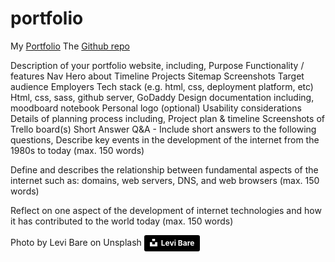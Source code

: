 # portfolio

My [Portfolio](https://carlmc.com)
The [Github repo](https://github.com/carlmccabe/portfolio)

Description of your portfolio website, including,
Purpose
Functionality / features
Nav
Hero
about
Timeline
Projects
Sitemap
Screenshots
Target audience
Employers
Tech stack (e.g. html, css, deployment platform, etc)
Html, css, sass, github server, GoDaddy
Design documentation including,
moodboard
notebook
Personal logo (optional)
Usability considerations
Details of planning process including,
Project plan & timeline
Screenshots of Trello board(s)
Short Answer Q&A - Include short answers to the following questions,
Describe key events in the development of the internet from the 1980s to today (max. 150 words)

Define and describes the relationship between fundamental aspects of the internet such as: domains, web servers, DNS, and web browsers (max. 150 words)

Reflect on one aspect of the development of internet technologies and how it has contributed to the world today (max. 150 words)

Photo by Levi Bare on Unsplash
<a style="background-color:black;color:white;text-decoration:none;padding:4px 6px;font-family:-apple-system, BlinkMacSystemFont, &quot;San Francisco&quot;, &quot;Helvetica Neue&quot;, Helvetica, Ubuntu, Roboto, Noto, &quot;Segoe UI&quot;, Arial, sans-serif;font-size:12px;font-weight:bold;line-height:1.2;display:inline-block;border-radius:3px" href="https://unsplash.com/@levibare1?utm_medium=referral&amp;utm_campaign=photographer-credit&amp;utm_content=creditBadge" target="_blank" rel="noopener noreferrer" title="Download free do whatever you want high-resolution photos from Levi Bare"><span style="display:inline-block;padding:2px 3px"><svg xmlns="http://www.w3.org/2000/svg" style="height:12px;width:auto;position:relative;vertical-align:middle;top:-2px;fill:white" viewBox="0 0 32 32"><title>unsplash-logo</title><path d="M10 9V0h12v9H10zm12 5h10v18H0V14h10v9h12v-9z"></path></svg></span><span style="display:inline-block;padding:2px 3px">Levi Bare</span></a>
